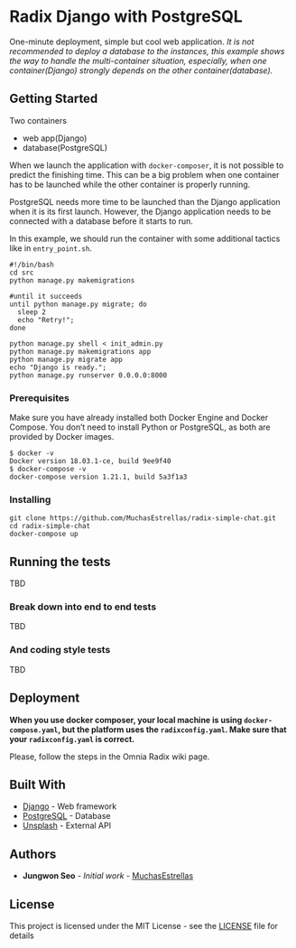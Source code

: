 # Radix Django with PostgreSQL

One-minute deployment, simple but cool web application.
*It is not recommended to deploy a database to the instances, this example shows the way to handle the multi-container situation, especially, when one container(Django) strongly depends on the other container(database).*


## Getting Started

Two containers
  * web app(Django)
  * database(PostgreSQL)

When we launch the application with `docker-composer`, it is not possible to predict the finishing time.
This can be a big problem when one container has to be launched while the other container is properly running.

PostgreSQL needs more time to be launched than the Django application when it is its first launch. However, the Django application needs to be connected with a database before it starts to run.

In this example, we should run the container with some additional tactics like in `entry_point.sh`.

```
#!/bin/bash
cd src
python manage.py makemigrations

#until it succeeds
until python manage.py migrate; do
  sleep 2
  echo "Retry!";
done

python manage.py shell < init_admin.py
python manage.py makemigrations app
python manage.py migrate app
echo "Django is ready.";
python manage.py runserver 0.0.0.0:8000
```




### Prerequisites

Make sure you have already installed both Docker Engine and Docker Compose.
You don’t need to install Python or PostgreSQL, as both are provided by Docker images.

```
$ docker -v
Docker version 18.03.1-ce, build 9ee9f40
$ docker-compose -v
docker-compose version 1.21.1, build 5a3f1a3
```

### Installing

```
git clone https://github.com/MuchasEstrellas/radix-simple-chat.git
cd radix-simple-chat
docker-compose up
```




## Running the tests

TBD

### Break down into end to end tests

TBD

### And coding style tests

TBD

## Deployment

**When you use docker composer, your local machine is using `docker-compose.yaml`, but the platform uses the `radixconfig.yaml`. Make sure that your `radixconfig.yaml` is correct.**

Please, follow the steps in the Omnia Radix wiki page.

## Built With

* [Django](https://www.djangoproject.com/) - Web framework
* [PostgreSQL](https://www.PostgreSQL.org/) - Database
* [Unsplash](https://source.unsplash.com/) -  External API


## Authors

* **Jungwon Seo** - *Initial work* - [MuchasEstrellas](https://github.com/MuchasEstrellas)


## License

This project is licensed under the MIT License - see the [LICENSE](LICENSE) file for details
